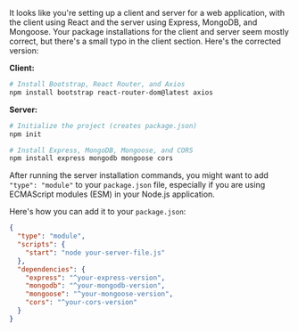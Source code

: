 It looks like you're setting up a client and server for a web application, with the client using React and the server using Express, MongoDB, and Mongoose. Your package installations for the client and server seem mostly correct, but there's a small typo in the client section. Here's the corrected version:

**Client:**

```bash
# Install Bootstrap, React Router, and Axios
npm install bootstrap react-router-dom@latest axios
```

**Server:**

```bash
# Initialize the project (creates package.json)
npm init

# Install Express, MongoDB, Mongoose, and CORS
npm install express mongodb mongoose cors
```

After running the server installation commands, you might want to add `"type": "module"` to your `package.json` file, especially if you are using ECMAScript modules (ESM) in your Node.js application.

Here's how you can add it to your `package.json`:

```json
{
  "type": "module",
  "scripts": {
    "start": "node your-server-file.js"
  },
  "dependencies": {
    "express": "^your-express-version",
    "mongodb": "^your-mongodb-version",
    "mongoose": "^your-mongoose-version",
    "cors": "^your-cors-version"
  }
}
```
